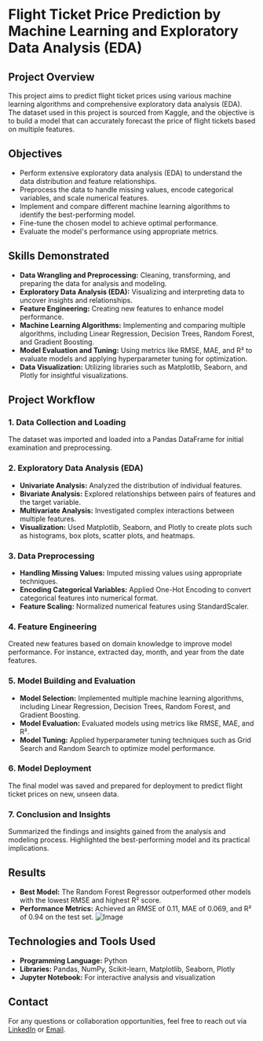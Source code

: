 # Flight Ticket Price Prediction by Machine Learning and Exploratory Data Analysis (EDA)

## Project Overview

This project aims to predict flight ticket prices using various machine learning algorithms and comprehensive exploratory data analysis (EDA). The dataset used in this project is sourced from Kaggle, and the objective is to build a model that can accurately forecast the price of flight tickets based on multiple features.

## Objectives

- Perform extensive exploratory data analysis (EDA) to understand the data distribution and feature relationships.
- Preprocess the data to handle missing values, encode categorical variables, and scale numerical features.
- Implement and compare different machine learning algorithms to identify the best-performing model.
- Fine-tune the chosen model to achieve optimal performance.
- Evaluate the model's performance using appropriate metrics.

## Skills Demonstrated

- **Data Wrangling and Preprocessing:** Cleaning, transforming, and preparing the data for analysis and modeling.
- **Exploratory Data Analysis (EDA):** Visualizing and interpreting data to uncover insights and relationships.
- **Feature Engineering:** Creating new features to enhance model performance.
- **Machine Learning Algorithms:** Implementing and comparing multiple algorithms, including Linear Regression, Decision Trees, Random Forest, and Gradient Boosting.
- **Model Evaluation and Tuning:** Using metrics like RMSE, MAE, and R² to evaluate models and applying hyperparameter tuning for optimization.
- **Data Visualization:** Utilizing libraries such as Matplotlib, Seaborn, and Plotly for insightful visualizations.

## Project Workflow

### 1. Data Collection and Loading
The dataset was imported and loaded into a Pandas DataFrame for initial examination and preprocessing.

### 2. Exploratory Data Analysis (EDA)
- **Univariate Analysis:** Analyzed the distribution of individual features.
- **Bivariate Analysis:** Explored relationships between pairs of features and the target variable.
- **Multivariate Analysis:** Investigated complex interactions between multiple features.
- **Visualization:** Used Matplotlib, Seaborn, and Plotly to create plots such as histograms, box plots, scatter plots, and heatmaps.

### 3. Data Preprocessing
- **Handling Missing Values:** Imputed missing values using appropriate techniques.
- **Encoding Categorical Variables:** Applied One-Hot Encoding to convert categorical features into numerical format.
- **Feature Scaling:** Normalized numerical features using StandardScaler.

### 4. Feature Engineering
Created new features based on domain knowledge to improve model performance. For instance, extracted day, month, and year from the date features.

### 5. Model Building and Evaluation
- **Model Selection:** Implemented multiple machine learning algorithms, including Linear Regression, Decision Trees, Random Forest, and Gradient Boosting.
- **Model Evaluation:** Evaluated models using metrics like RMSE, MAE, and R².
- **Model Tuning:** Applied hyperparameter tuning techniques such as Grid Search and Random Search to optimize model performance.

### 6. Model Deployment
The final model was saved and prepared for deployment to predict flight ticket prices on new, unseen data.

### 7. Conclusion and Insights
Summarized the findings and insights gained from the analysis and modeling process. Highlighted the best-performing model and its practical implications.

## Results
- **Best Model:** The Random Forest Regressor outperformed other models with the lowest RMSE and highest R² score.
- **Performance Metrics:** Achieved an RMSE of 0.11, MAE of 0.069, and R² of 0.94 on the test set.
![Image](https://www.kaggleusercontent.com/kf/188427525/eyJhbGciOiJkaXIiLCJlbmMiOiJBMTI4Q0JDLUhTMjU2In0..T8tXesPcglTfMxZW0QiJDg.ifCbDERwxOwlLV0J9k-KZ7hHZDq9NC-OvEJpfuTc7V3ZLZhSGcMkcVaLTNv8OqhoyPpFrf5MED4zhJthWKX1zWRd963TD3flj5d7ygKahYjVK6t17Psmc3qPhbqEIdgqJXgi34rzdIwcT6_8waXFS1PPqePHQOQTi-vDFxn4W1koWgeXsPKIf3wLYt9m8B2DCY4YYNbY3rgy7W0VHV_MGoVIRddtxn-jGK3hgikDP_zuol8LchMBAdPC_chLetzHwOPjhSse6xDh0zavODeote14aBu2V-4Xjf5KRydOunv-pMLbgJcsIb6VRITQKCqivFMnSzfK91gLiR-HDuKbcdOMm9pq0RND1C7lcJQyVVzjmU3NwHWnxkeKfZfCylluyJHT8X2EiUq_AFw_vPxkB4fLkmH7PeUazlbnKkkT7C3n9Fq02_ZKdBflZLOKbswaog6PkNARy0T1s0ggRqe1SQ212n8boECBXhILo3nb4wW9RoDIUhzDn_kgc5t8gV68LY2i9CHgXHSYUhwOkaGwmZDYO6wQkoJeMk8xE_WFlEES1DOFZHgWit7wSyxKhn-QTgzZf5gxZ1D4jxxg796Uu7Z1ezjHP4gCgMkT55-hoXq5atiSt2XVbslF2KW7Ry0i2qxncKAhvUBQXWDpZfpFbXkKXFxbBfVDb0Z7Jkx2Qns.Esw3LzsiWDcoqqA2tRY7ng/__results___files/__results___110_1.png)
## Technologies and Tools Used
- **Programming Language:** Python
- **Libraries:** Pandas, NumPy, Scikit-learn, Matplotlib, Seaborn, Plotly
- **Jupyter Notebook:** For interactive analysis and visualization


## Contact
For any questions or collaboration opportunities, feel free to reach out via [LinkedIn](https://www.linkedin.com/in/ahmed-ayuop-735a42139/) or [Email](ahmedatia456123@gmail.com).

